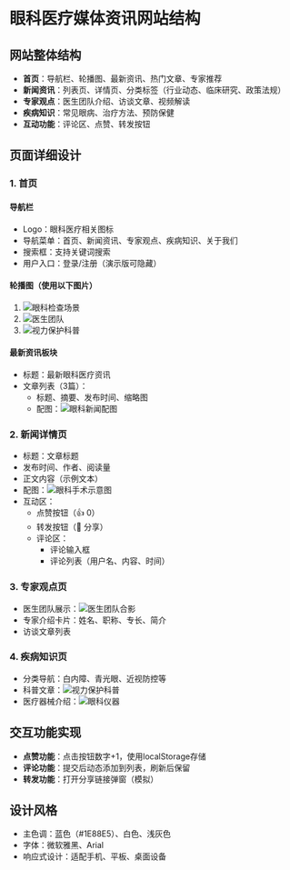 # 眼科医疗媒体资讯网站结构

## 网站整体结构
- **首页**：导航栏、轮播图、最新资讯、热门文章、专家推荐
- **新闻资讯**：列表页、详情页、分类标签（行业动态、临床研究、政策法规）
- **专家观点**：医生团队介绍、访谈文章、视频解读
- **疾病知识**：常见眼病、治疗方法、预防保健
- **互动功能**：评论区、点赞、转发按钮

## 页面详细设计

### 1. 首页
#### 导航栏
- Logo：眼科医疗相关图标
- 导航菜单：首页、新闻资讯、专家观点、疾病知识、关于我们
- 搜索框：支持关键词搜索
- 用户入口：登录/注册（演示版可隐藏）

#### 轮播图（使用以下图片）
1. ![眼科检查场景](https://p3-search.byteimg.com/obj/labis/76dc91469ccc9bd8e4d9d7cdca4d4e74)
2. ![医生团队](https://p3-search.byteimg.com/obj/labis/caeb13277348e2e7c1ee25a677454fd0)
3. ![视力保护科普](https://p3-search.byteimg.com/obj/labis/764daec0d2657ffa670e4572538d0ad0)

#### 最新资讯板块
- 标题：最新眼科医疗资讯
- 文章列表（3篇）：
  - 标题、摘要、发布时间、缩略图
  - 配图：![眼科新闻配图](https://p3-search.byteimg.com/obj/labis/94cc70bd60890eb7482c8d3ba667f0d1)

### 2. 新闻详情页
- 标题：文章标题
- 发布时间、作者、阅读量
- 正文内容（示例文本）
- 配图：![眼科手术示意图](https://p3-search.byteimg.com/obj/labis/082642dd3116f2f4b178eb1940b5bd8c)
- 互动区：
  - 点赞按钮（👍 0）
  - 转发按钮（🔄 分享）
  - 评论区：
    - 评论输入框
    - 评论列表（用户名、内容、时间）

### 3. 专家观点页
- 医生团队展示：![医生团队合影](https://p3-search.byteimg.com/obj/labis/06d8232b622d75bf0dc9f3f2dba4c86e)
- 专家介绍卡片：姓名、职称、专长、简介
- 访谈文章列表

### 4. 疾病知识页
- 分类导航：白内障、青光眼、近视防控等
- 科普文章：![视力保护科普](https://p3-search.byteimg.com/obj/labis/5a54da76e299b5739d2c9eb580a1a9d5)
- 医疗器械介绍：![眼科仪器](https://p3-search.byteimg.com/obj/labis/4d8e346f0498d461443bd51aafd50831)

## 交互功能实现
- **点赞功能**：点击按钮数字+1，使用localStorage存储
- **评论功能**：提交后动态添加到列表，刷新后保留
- **转发功能**：打开分享链接弹窗（模拟）

## 设计风格
- 主色调：蓝色（#1E88E5）、白色、浅灰色
- 字体：微软雅黑、Arial
- 响应式设计：适配手机、平板、桌面设备